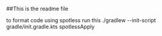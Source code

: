 ##This is the readme file

to format code using spotless run this
./gradlew --init-script gradle/init.gradle.kts spotlessApply